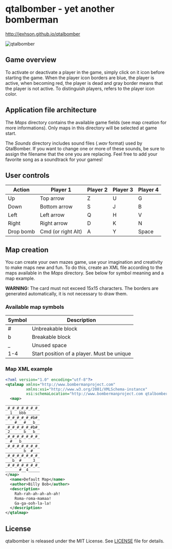 # qtalbomber - yet another bomberman

http://jexhson.github.io/qtalbomber


![qtalbomber](https://raw.githubusercontent.com/jexhson/qtalbomber/master/doc/figures/qtalbomber.png)


## Game overview

To activate or deactivate a player in the game, simply click on it icon
before starting the game. When the player icon borders are blue, the
player is active, when becoming red, the player is dead and gray border
means that the player is not active. To distinguish players, refers to
the player icon color.

## Application file architecture

The *Maps* directory contains the available game fields (see map
creation for more informations). Only maps in this directory will be
selected at game start.

The *Sounds* directory includes sound files (*.wav* format) used by
QtalBomber. If you want to change one or more of these sounds, be sure
to assign the filename that the one you are replacing. Feel free to add
your favorite song as a soundtrack for your games!

## User controls

Action          |      Player 1      | Player 2  | Player 3|  Player 4
----------------|--------------------|-----------|---------|----------
Up              |     Top arrow      |    Z      |   U     |    G
Down            |    Bottom arrow    |    S      |   J     |    B
Left            |     Left arrow     |    Q      |   H     |    V
Right           |    Right arrow     |    D      |   K     |    N
Drop bomb       | Cmd (or right Alt) |    A      |   Y     |  Space

## Map creation

You can create your own mazes game, use your imagination and creativity
to make maps new and fun. To do this, create an XML file according to
the maps available in the *Maps* directory. See below for symbol meaning
and a map example.

**WARNING:** The card must not exceed 15x15 characters. The borders are
generated automatically, it is not necessary to draw them.

### Available map symbols

Symbol | Description
-------|--------------------------------------------
\#     | Unbreakable block
b      | Breakable block
\_     | Unused space
1-4    | Start position of a player. Must be unique

### Map XML example

~~~xml
<?xml version="1.0" encoding="utf-8"?>
<qtalmap xmlns="http://www.bombermanproject.com"
         xmlns:xsi="http://www.w3.org/2001/XMLSchema-instance"
         xsi:schemaLocation="http://www.bombermanproject.com qtalbomber.xsd">
  <map>
_______________
_#_#_#_#_#_#_#_
__1___bbb______
_#_#_#_#_#_#b#_
____#___#___b__
_#_#_#_#_#_#b#_
_2______b___b__
_#_#_#_#_#_#_#_
__#___b________
_#_#_#_#_#_#_#_
________b__#___
_#_#_#_#_#_#_#_
___b__#_____3__
_#_#_#_#_#_#_#_
______#__4_____
</map>
  <name>Default Map</name>
  <author>Billy Bob</author>
  <description>
    Rah-rah-ah-ah-ah-ah!
    Roma-roma-mamaa!
    Ga-ga-ooh-la-la!
  </description>
</qtalmap>
~~~

## License

qtalbomber is released under the MIT License. See [LICENSE][1] file for
details.

[1]: https://github.com/jexhson/qtalbomber/blob/master/LICENSE
